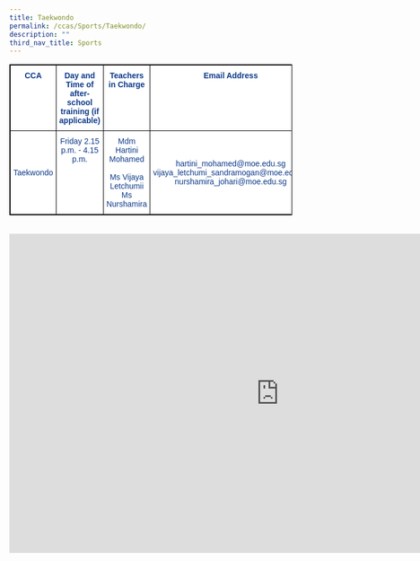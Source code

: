 ```yaml
---
title: Taekwondo
permalink: /ccas/Sports/Taekwondo/
description: ""
third_nav_title: Sports
---
```

<style type="text/css">
.tg  {border-collapse:collapse;border-spacing:0;}
.tg td{border-color:black;border-style:solid;border-width:1px;font-family:Arial, sans-serif;font-size:14px;
  overflow:hidden;padding:10px 5px;word-break:normal;}
.tg th{border-color:black;border-style:solid;border-width:1px;font-family:Arial, sans-serif;font-size:14px;
  font-weight:normal;overflow:hidden;padding:10px 5px;word-break:normal;}
.tg .tg-m9di{background-color:#FFF;color:#0C3989;text-align:center;vertical-align:middle}
.tg .tg-pg9x{background-color:#FFF;color:#0C3989;font-weight:bold;text-align:center;vertical-align:top}
.tg .tg-u2s6{background-color:#FFF;color:#0C3989;text-align:center;vertical-align:top}
</style>
<table class="tg" style="border: 1px solid black">
<thead>
  <tr style="border: 1px solid black">
    <th class="tg-pg9x" style="border: 1px solid black">CCA</th>
    <th class="tg-pg9x" style="border: 1px solid black">Day and Time of after-school training (if applicable)</th>
    <th class="tg-pg9x" style="border: 1px solid black">Teachers in Charge</th>
    <th class="tg-pg9x" style="border: 1px solid black">Email Address</th>
  </tr>
</thead>
<tbody>
  <tr style="border: 1px solid black">
    <td class="tg-m9di" style="border: 1px solid black">Taekwondo</td>
    <td class="tg-u2s6" style="border: 1px solid black">Friday 2.15 p.m. - 4.15 p.m.<br><br></td>
    <td class="tg-u2s6" style="border: 1px solid black"><span style="background-color:initial">Mdm Hartini Mohamed</span><br><br>Ms Vijaya Letchumii<br>Ms Nurshamira</td>
    <td class="tg-m9di" style="border: 1px solid black">hartini_mohamed@moe.edu.sg<br>vijaya_letchumi_sandramogan@moe.edu.sg<br>nurshamira_johari@moe.edu.sg</td>
  </tr>
</tbody>
</table><br>


<iframe allowfullscreen="true" height="569" width="960" frameborder="0" src="https://docs.google.com/presentation/d/e/2PACX-1vSX75CJRx_MeJp1He5RmVU_BjhFSjoGyiIUiafVdYB_Z3fKetTwxMhqOFkDr4zxZyk1LVOP3GIgdz4v/embed?start=false&amp;loop=false&amp;delayms=3000"></iframe>